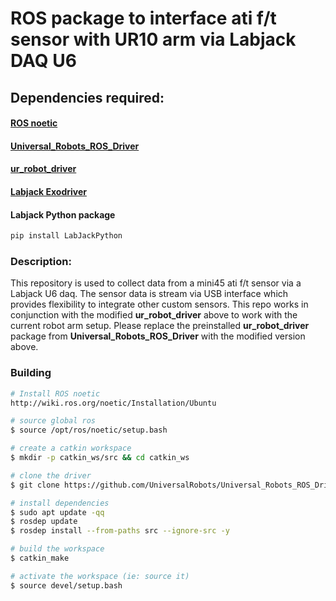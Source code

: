 # ROS package to interface ati f/t sensor with UR10 arm via Labjack DAQ U6
## Dependencies required:
#### [ROS noetic](http://wiki.ros.org/noetic)
#### [Universal_Robots_ROS_Driver](https://github.com/UniversalRobots/Universal_Robots_ROS_Driver/blob/master/README.md)
#### [ur_robot_driver](https://github.com/AnthonyLe93/ur_robot_driver)
#### [Labjack Exodriver](https://labjack.com/support/software/installers/exodriver)
#### Labjack Python package
```bash
pip install LabJackPython
```
### Description:
This repository is used to collect data from a mini45 ati f/t sensor via a Labjack U6 daq. The sensor data is stream via 
USB interface which provides flexibility to integrate other custom sensors.
This repo works in conjunction with the modified __ur_robot_driver__ above to work with the current robot arm setup.
Please replace the preinstalled __ur_robot_driver__ package from __Universal_Robots_ROS_Driver__ with the modified version above.

### Building 
```bash
# Install ROS noetic
http://wiki.ros.org/noetic/Installation/Ubuntu

# source global ros
$ source /opt/ros/noetic/setup.bash

# create a catkin workspace
$ mkdir -p catkin_ws/src && cd catkin_ws

# clone the driver
$ git clone https://github.com/UniversalRobots/Universal_Robots_ROS_Driver.git src/Universal_Robots_ROS_Driver

# install dependencies
$ sudo apt update -qq
$ rosdep update
$ rosdep install --from-paths src --ignore-src -y

# build the workspace
$ catkin_make

# activate the workspace (ie: source it)
$ source devel/setup.bash
```

